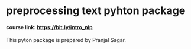 # preprocessing text pyhton package

#### course link: https://bit.ly/intro_nlp

This pyton package is prepared by Pranjal Sagar.